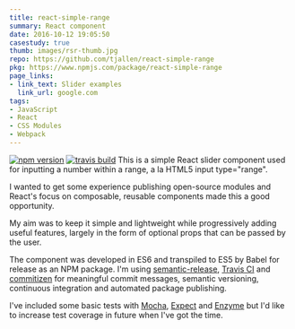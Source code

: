 ```yaml
---
title: react-simple-range
summary: React component
date: 2016-10-12 19:05:50
casestudy: true
thumb: images/rsr-thumb.jpg
repo: https://github.com/tjallen/react-simple-range
pkg: https://www.npmjs.com/package/react-simple-range
page_links:
- link_text: Slider examples
  link_url: google.com
tags:
- JavaScript
- React
- CSS Modules
- Webpack
---
```

[![npm version](https://img.shields.io/npm/v/react-simple-range.svg?style=flat)](https://www.npmjs.com/package/react-simple-range)
[![travis build](https://img.shields.io/travis/tjallen/react-simple-range.svg?style=flat)](https://travis-ci.org/tjallen/react-simple-range)
This is a simple React slider component used for inputting a number within a range, a la HTML5 input type="range".

I wanted to get some experience publishing open-source modules and React's focus on composable, reusable components made this a good opportunity.

My aim was to keep it simple and lightweight while progressively adding useful features, largely in the form of optional props that can be passed by the user.

The component was developed in ES6 and transpiled to ES5 by Babel for release as an NPM package. I'm using [semantic-release](https://github.com/semantic-release/semantic-release), [Travis CI](https://travis-ci.org/) and [commitizen](https://github.com/commitizen/cz-cli) for meaningful commit messages, semantic versioning, continuous integration and automated package publishing.

I've included some basic tests with [Mocha](https://mochajs.org/), [Expect](https://github.com/mjackson/expect) and [Enzyme](https://github.com/airbnb/enzyme) but I'd like to increase test coverage in future when I've got the time.